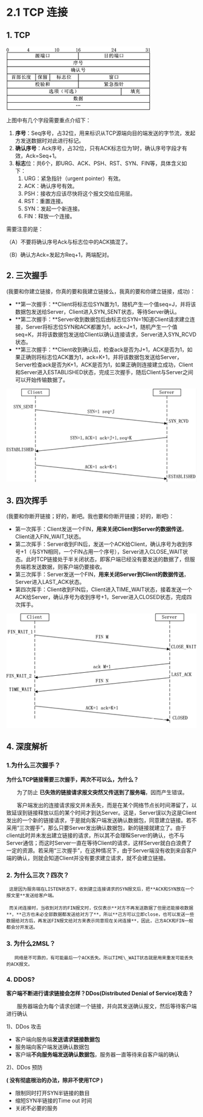 # 2.1 TCP 连接

## 1. TCP

![&#x62A5;&#x6587;&#x683C;&#x5F0F;](../../.gitbook/assets/image%20%285%29.png)

上图中有几个字段需要重点介绍下：

1. **序号**：Seq序号，占32位，用来标识从TCP源端向目的端发送的字节流，发起方发送数据时对此进行标记。
2. **确认序号**：Ack序号，占32位，只有ACK标志位为1时，确认序号字段才有效，Ack=Seq+1。
3. **标志**位：共6个，即URG、ACK、PSH、RST、SYN、FIN等，具体含义如下：
   1. URG：紧急指针（urgent pointer）有效。
   2. ACK：确认序号有效。
   3. PSH：接收方应该尽快将这个报文交给应用层。
   4. RST：重置连接。
   5. SYN：发起一个新连接。
   6. FIN：释放一个连接。

 需要注意的是：

（A）不要将确认序号Ack与标志位中的ACK搞混了。

（B）确认方Ack=发起方Req+1，两端配对。 

## 2. 三次握手

\(我要和你建立链接，你真的要和我建立链接么，我真的要和你建立链接，成功\)：

* **第一次握手：**Client将标志位SYN置为1，随机产生一个值seq=J，并将该数据包发送给Server，Client进入SYN\_SENT状态，等待Server确认。
* **第二次握手：**Server收到数据包后由标志位SYN=1知道Client请求建立连接，Server将标志位SYN和ACK都置为1，ack=J+1，随机产生一个值seq=K，并将该数据包发送给Client以确认连接请求，Server进入SYN\_RCVD状态。
* **第三次握手：**Client收到确认后，检查ack是否为J+1，ACK是否为1，如果正确则将标志位ACK置为1，ack=K+1，并将该数据包发送给Server，Server检查ack是否为K+1，ACK是否为1，如果正确则连接建立成功，Client和Server进入ESTABLISHED状态，完成三次握手，随后Client与Server之间可以开始传输数据了。

![](../../.gitbook/assets/image%20%2832%29.png)

## 3. 四次挥手

\(我要和你断开链接；好的，断吧。我也要和你断开链接；好的，断吧\)：

* 第一次挥手：Client发送一个FIN，**用来关闭Client到Server的数据传送**，Client进入FIN\_WAIT\_1状态。
* 第二次挥手：Server收到FIN后，发送一个ACK给Client，确认序号为收到序号+1（与SYN相同，一个FIN占用一个序号），Server进入CLOSE\_WAIT状态。此时TCP链接处于半关闭状态，即客户端已经没有要发送的数据了，但服务端若发送数据，则客户端仍要接收。
* 第三次挥手：Server发送一个FIN，**用来关闭Server到Client的数据传送**，Server进入LAST\_ACK状态。
* 第四次挥手：Client收到FIN后，Client进入TIME\_WAIT状态，接着发送一个ACK给Server，确认序号为收到序号+1，Server进入CLOSED状态，完成四次挥手。

![](../../.gitbook/assets/image%20%28399%29.png)

## 4. 深度解析

### 1.为什么三次握手？

**为什么TCP链接需要三次握手，两次不可以么，为什么？**

　　为了防止 **已失效的链接请求报文突然又传送到了服务端**，因而产生错误。

　　客户端发出的连接请求报文并未丢失，而是在某个网络节点长时间滞留了，以致延误到链接释放以后的某个时间才到达Server。这是，Server误以为这是Client发出的一个新的链接请求，于是就向客户端发送确认数据包，同意建立链接。若不采用“三次握手”，那么只要Server发出确认数据包，新的链接就建立了。由于client此时并未发出建立链接的请求，所以其不会理睬Server的确认，也不与Server通信；而这时Server一直在等待Client的请求，这样Server就白白浪费了一定的资源。若采用“三次握手”，在这种情况下，由于Server端没有收到来自客户端的确认，则就会知道Client并没有要求建立请求，就不会建立链接。

### 2. 为什么三次？四次？

     这是因为服务端在LISTEN状态下，收到建立连接请求的SYN报文后，把**ACK和SYN放在一个报文里**发送给客户端。

     而关闭连接时，当收到对方的FIN报文时，仅仅表示**对方不再发送数据了但是还能接收数据**，**己方也未必全部数据都发送给对方了**，所以**己方可以立即close，也可以发送一些数据给对方后，再发送FIN报文给对方来表示同意现在关闭连接**，因此，己方ACK和FIN一般都会分开发送。

### 3. 为什么2MSL？

       网络是不可靠的，有可能最后一个ACK丢失。所以TIME\_WAIT状态就是用来重发可能丢失的ACK报文。

### 4. DDOS?

**客户端不断进行请求链接会怎样？DDos\(Distributed Denial of Service\)攻击？**

　　服务器端会为每个请求创建一个链接，并向其发送确认报文，然后等待客户端进行确认

1\)、DDos 攻击

* 客户端向服务端**发送请求链接数据包**
* 服务端向客户端发送确认数据包
* 客户端**不向服务端发送确认数据包**，服务器一直等待来自客户端的确认

2\)、DDos 预防 

**\( 没有彻底根治的办法，除非不使用TCP \)**

* 限制同时打开SYN半链接的数目
* 缩短SYN半链接的Time out 时间
* 关闭不必要的服务

